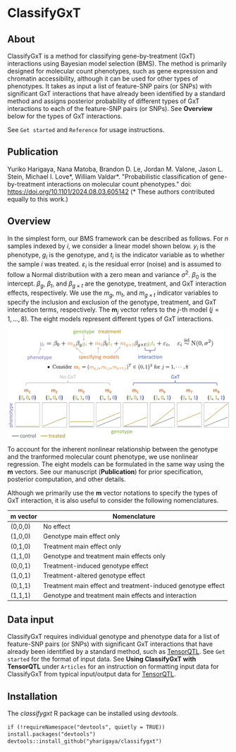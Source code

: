 # ClassifyGxT

## About

ClassifyGxT is a method for classifying gene-by-treatment (GxT) interactions using Bayesian model selection (BMS).
The method is primarily designed for molecular count phenotypes, such as gene expression and chromatin accessibility, although it can be used for other types of phenotypes.
It takes as input a list of feature-SNP pairs (or SNPs) with significant GxT interactions that have already been identified by a standard method and assigns posterior probability of different types of GxT interactions to each of the feature-SNP pairs (or SNPs).
See **Overview** below for the types of GxT interactions.

See `Get started` and `Reference` for usage instructions.

## Publication

Yuriko Harigaya, 
Nana Matoba,
Brandon D. Le,
Jordan M. Valone,
Jason L. Stein,
Michael I. Love\*,
William Valdar\*.
"Probabilistic classification of gene-by-treatment interactions on molecular count phenotypes."
doi: https://doi.org/10.1101/2024.08.03.605142
(\* These authors contributed equally to this work.)

## Overview

In the simplest form, our BMS framework can be described as follows. 
For $n$ samples indexed by $i$, we consider a linear model shown below. 
$y_i$ is the phenotype, $g_i$ is the genotype, and $t_i$ is the
indicator variable as to whether the sample $i$ was treated.
$\varepsilon_i$ is the residual error (noise) and is assumed to follow a Normal distributiion with a zero mean and variance $\sigma^2$.
$\beta_0$ is the intercept.
$\beta_g$, $\beta_t$, and $\beta_{g \times t}$ are the genotype, treatment, and GxT interaction effects, respectively.
We use the $m_g$, $m_t$, and $m_{g \times t}$ indicator variables to specify the inclusion and exclusion of the genotype, treatment, and GxT interaction terms, respectively.
The $\mathbf{m}_j$ vector refers to the $j$-th model ($j = 1, \dots, 8$).
The eight models represent different types of GxT interactions.

<center><img src="man/figures/bms.png" align="center" width="600"></center>

To account for the inherent nonlinear relationship between the genotype and the tranformed molecular count phenotype, we use nonlinear regression.
The eight models can be formulated in the same way using the $\mathbf{m}$ vectors.
See our manuscript (**Publication**) for prior specification, posterior computation, and other details.

Although we primarily use the $\mathbf{m}$ vector notations to specify the types of GxT interaction, it is also useful to consider the following nomenclatures. 

|$\mathbf{m}$ vector|Nomenclature|
|--|--|
|(0,0,0)|No effect|
|(1,0,0)|Genotype main effect only|
|(0,1,0)|Treatment main effect only|
|(1,1,0)|Genotype and treatment main effects only|
|(0,0,1)|Treatment-induced genotype effect|
|(1,0,1)|Treatment-altered genotype effect|
|(0,1,1)|Treatment main effect and treatment-induced genotype effect|
|(1,1,1)|Genotype and treatment main effects and interaction|

## Data input

ClassifyGxT requires individual genotype and phenotype data for a list of feature-SNP pairs (or SNPs) with significant GxT interactions that have already been identified by a standard method, such as [TensorQTL](https://github.com/broadinstitute/tensorqtl). See `Get started` for the format of input data. See **Using ClassifyGxT with TensorQTL** under `Articles` for an instruction on formatting input data for ClassifyGxT from typical input/output data for [TensorQTL](https://github.com/broadinstitute/tensorqtl). 

## Installation

The *classifygxt* R package can be installed using *devtools*.

```
if (!requireNamespace("devtools", quietly = TRUE)) install.packages("devtools")
devtools::install_github("yharigaya/classifygxt")
```
